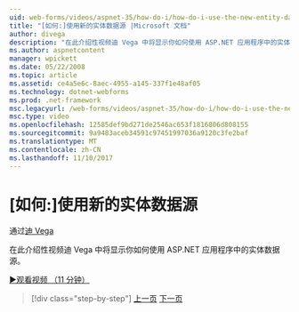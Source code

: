 ```yaml
---
uid: web-forms/videos/aspnet-35/how-do-i/how-do-i-use-the-new-entity-data-source
title: "[如何:]使用新的实体数据源 |Microsoft 文档"
author: divega
description: "在此介绍性视频迪 Vega 中将显示你如何使用 ASP.NET 应用程序中的实体数据源。"
ms.author: aspnetcontent
manager: wpickett
ms.date: 05/22/2008
ms.topic: article
ms.assetid: ce4a5e6c-8aec-4955-a145-337f1e48af05
ms.technology: dotnet-webforms
ms.prod: .net-framework
msc.legacyurl: /web-forms/videos/aspnet-35/how-do-i/how-do-i-use-the-new-entity-data-source
msc.type: video
ms.openlocfilehash: 12585def9bd271de2546ac653f1816806d808155
ms.sourcegitcommit: 9a9483aceb34591c97451997036a9120c3fe2baf
ms.translationtype: MT
ms.contentlocale: zh-CN
ms.lasthandoff: 11/10/2017
---
```

<a name="how-do-i-use-the-new-entity-data-source"></a>[如何:]使用新的实体数据源
====================
通过[迪 Vega](https://github.com/divega)

在此介绍性视频迪 Vega 中将显示你如何使用 ASP.NET 应用程序中的实体数据源。

[&#9654;观看视频 （11 分钟）](https://channel9.msdn.com/Blogs/ASP-NET-Site-Videos/how-do-i-use-the-new-entity-data-source)

>[!div class="step-by-step"]
[上一页](how-do-i-get-started-with-the-entity-framework.md)
[下一页](how-do-i-serialize-a-graph-with-the-entity-framework.md)
